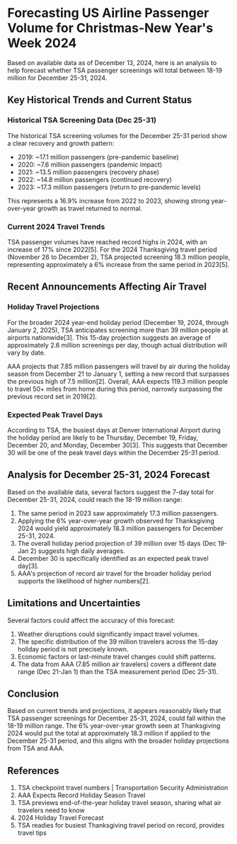 # Forecasting US Airline Passenger Volume for Christmas-New Year's Week 2024

Based on available data as of December 13, 2024, here is an analysis to help forecast whether TSA passenger screenings will total between 18-19 million for December 25-31, 2024.

## Key Historical Trends and Current Status

### Historical TSA Screening Data (Dec 25-31)
The historical TSA screening volumes for the December 25-31 period show a clear recovery and growth pattern:

- 2019: ~17.1 million passengers (pre-pandemic baseline)
- 2020: ~7.6 million passengers (pandemic impact)
- 2021: ~13.5 million passengers (recovery phase)
- 2022: ~14.8 million passengers (continued recovery)
- 2023: ~17.3 million passengers (return to pre-pandemic levels)

This represents a 16.9% increase from 2022 to 2023, showing strong year-over-year growth as travel returned to normal.

### Current 2024 Travel Trends

TSA passenger volumes have reached record highs in 2024, with an increase of 17% since 2022[5]. For the 2024 Thanksgiving travel period (November 26 to December 2), TSA projected screening 18.3 million people, representing approximately a 6% increase from the same period in 2023[5].

## Recent Announcements Affecting Air Travel

### Holiday Travel Projections

For the broader 2024 year-end holiday period (December 19, 2024, through January 2, 2025), TSA anticipates screening more than 39 million people at airports nationwide[3]. This 15-day projection suggests an average of approximately 2.6 million screenings per day, though actual distribution will vary by date.

AAA projects that 7.85 million passengers will travel by air during the holiday season from December 21 to January 1, setting a new record that surpasses the previous high of 7.5 million[2]. Overall, AAA expects 119.3 million people to travel 50+ miles from home during this period, narrowly surpassing the previous record set in 2019[2].

### Expected Peak Travel Days

According to TSA, the busiest days at Denver International Airport during the holiday period are likely to be Thursday, December 19, Friday, December 20, and Monday, December 30[3]. This suggests that December 30 will be one of the peak travel days within the December 25-31 period.

## Analysis for December 25-31, 2024 Forecast

Based on the available data, several factors suggest the 7-day total for December 25-31, 2024, could reach the 18-19 million range:

1. The same period in 2023 saw approximately 17.3 million passengers.
2. Applying the 6% year-over-year growth observed for Thanksgiving 2024 would yield approximately 18.3 million passengers for December 25-31, 2024.
3. The overall holiday period projection of 39 million over 15 days (Dec 19-Jan 2) suggests high daily averages.
4. December 30 is specifically identified as an expected peak travel day[3].
5. AAA's projection of record air travel for the broader holiday period supports the likelihood of higher numbers[2].

## Limitations and Uncertainties

Several factors could affect the accuracy of this forecast:

1. Weather disruptions could significantly impact travel volumes.
2. The specific distribution of the 39 million travelers across the 15-day holiday period is not precisely known.
3. Economic factors or last-minute travel changes could shift patterns.
4. The data from AAA (7.85 million air travelers) covers a different date range (Dec 21-Jan 1) than the TSA measurement period (Dec 25-31).

## Conclusion

Based on current trends and projections, it appears reasonably likely that TSA passenger screenings for December 25-31, 2024, could fall within the 18-19 million range. The 6% year-over-year growth seen at Thanksgiving 2024 would put the total at approximately 18.3 million if applied to the December 25-31 period, and this aligns with the broader holiday projections from TSA and AAA.

## References

1. TSA checkpoint travel numbers | Transportation Security Administration
2. AAA Expects Record Holiday Season Travel
3. TSA previews end-of-the-year holiday travel season, sharing what air travelers need to know
4. 2024 Holiday Travel Forecast
5. TSA readies for busiest Thanksgiving travel period on record, provides travel tips